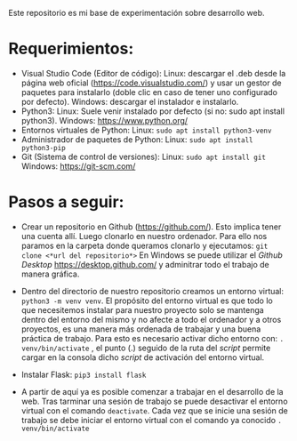 Este repositorio es mi base de experimentación sobre desarrollo web.

# Requerimientos:

* Visual Studio Code (Editor de código):
    Linux: descargar el .deb desde la página web oficial (https://code.visualstudio.com/) y usar un gestor de paquetes para instalarlo (doble clic en caso de tener uno configurado por defecto).
    Windows: descargar el instalador e instalarlo.
* Python3:
    Linux: Suele venir instalado por defecto (si no: sudo apt install python3).
    Windows: https://www.python.org/
* Entornos virtuales de Python:
    Linux: `sudo apt install python3-venv`
* Administrador de paquetes de Python:
    Linux: `sudo apt install python3-pip`
* Git (Sistema de control de versiones):
    Linux: `sudo apt install git`
    Windows: https://git-scm.com/


# Pasos a seguir:

* Crear un repositorio en Github (https://github.com/). Esto implica tener una cuenta allí. Luego clonarlo en nuestro ordenador. Para ello nos paramos en la carpeta donde queramos clonarlo y ejecutamos: `git clone <*url del repositorio*>`
En Windows se puede utilizar el *Github Desktop* https://desktop.github.com/ y adminitrar todo el trabajo de manera gráfica.

* Dentro del directorio de nuestro repositorio creamos un entorno virtual: `python3 -m venv venv`. El propósito del entorno virtual es que todo lo que necesitemos instalar para nuestro proyecto solo se mantenga dentro del entorno del mismo y no afecte a todo el ordenador y a otros proyectos, es una manera más ordenada de trabajar y una buena práctica de trabajo. Para esto es necesario activar dicho entorno con: `. venv/bin/activate` , el punto (.) seguido de la ruta del *script* permite cargar en la consola dicho *script* de activación del entorno virtual.

* Instalar Flask: `pip3 install flask`

* A partir de aquí ya es posible comenzar a trabajar en el desarrollo de la web. Tras tarminar una sesión de trabajo se puede desactivar el entorno virtual con el comando `deactivate`. Cada vez que se inicie una sesión de trabajo se debe iniciar el entorno virtual con el comando ya conocido `. venv/bin/activate`